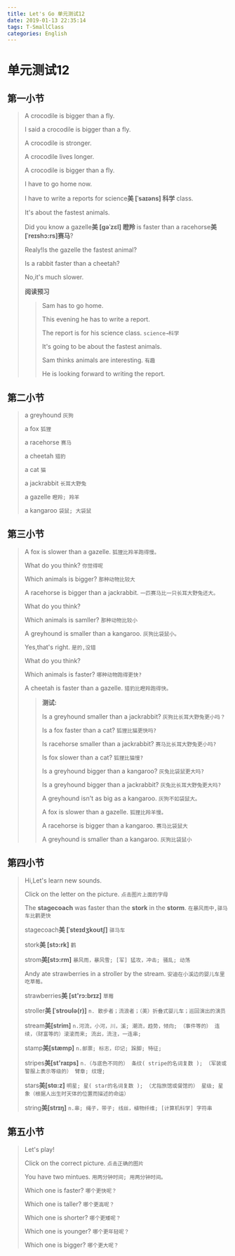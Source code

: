 ```yaml
---
title: Let's Go 单元测试12
date: 2019-01-13 22:35:14
tags: T-SmallClass
categories: English
---
```


# 单元测试12

## 第一小节

> A crocodile is bigger than a fly.
> 
> I said a crocodile is bigger than a fly.
> 
> A crocodile is stronger.
> 
> A crocodile lives longer.
> 
> A crocodile is bigger than a fly.
> 
> I have to go home now. 
> 
> I have to write a reports for science**美 [ˈsaɪəns] 科学** class.
> 
> It's about the fastest animals.
> 
> Did you know a gazelle**美 [ɡəˈzɛl] 瞪羚** is faster than a racehorse**美 [ˈreɪshɔ:rs]赛马**?
> 
> Realy!Is the gazelle the fastest animal?
> 
> Is a rabbit faster than a cheetah?
> 
> No,it's much slower.
> 
> **阅读预习**
> > Sam has to go home.
> > 
> > This evening he has to write a report.
> > 
> > The report is for his science class. `science→科学`
> > 
> > It's going to be about the fastest animals.
> > 
> > Sam thinks animals are interesting. `有趣`
> > 
> > He is looking forward to writing the report.

## 第二小节

> a greyhound `灰狗`
> 
> a fox `狐狸`
> 
> a racehorse `赛马`
> 
> a cheetah `猎豹`
> 
> a cat `猫`
> 
> a jackrabbit `长耳大野兔`
> 
> a gazelle `瞪羚; 羚羊`
> 
> a kangaroo `袋鼠; 大袋鼠`

## 第三小节

> A fox is slower than a gazelle. `狐狸比羚羊跑得慢。`
> 
> What do you think? `你觉得呢`
> 
> Which animals is bigger? `那种动物比较大`
> 
> A racehorse is bigger than a jackrabbit. `一匹赛马比一只长耳大野兔还大。`
> 
> What do you think?
> 
> Which animals is samller? `那种动物比较小`
> 
> A greyhound is smaller than a kangaroo. `灰狗比袋鼠小。`
> 
> Yes,that's right. `是的,没错`
> 
> What do you think?
> 
> Which animals is faster? `哪种动物跑得更快?`
> 
> A cheetah  is faster than a gazelle. `猎豹比瞪羚跑得快。`
> 
> > **测试:**
> > 
> > Is a greyhound smaller than a jackrabbit? `灰狗比长耳大野兔更小吗？`
> > 
> > Is a fox faster than a cat? `狐狸比猫更快吗?`
> > 
> > Is racehorse smaller than  a jackrabbit? `赛马比长耳大野兔更小吗?`
> > 
> > Is fox slower than a cat? `狐狸比猫慢?`
> > 
> > Is a greyhound bigger than a kangaroo? `灰兔比袋鼠更大吗?`
> > 
> > Is a greyhound bigger than a jackrabbit? `灰兔比长耳大野兔更大吗?`
> > 
> > A greyhound isn't as big as a kangaroo. `灰狗不如袋鼠大。`
> > 
> > A fox is slower than a gazelle. `狐狸比羚羊慢。`
> > 
> > A racehorse is bigger than a kangaroo. `赛马比袋鼠大`
> > 
> > A greyhound is smaller than a kangaroo. `灰狗比袋鼠小`

## 第四小节

> Hi,Let's learn new sounds.
> 
> Click on the letter on the picture. `点击图片上面的字母`
> 
> The **stagecoach** was faster than the **stork** in the **storm**. `在暴风雨中,驿马车比鹳更快`
> 
> stagecoach**美 [ˈsteɪdʒkoʊtʃ]** `驿马车`
> 
> stork**美 [stɔ:rk]** `鹳`
> 
> strom**美[stɔ:rm]** `暴风雨，暴风雪; [军] 猛攻，冲击; 骚乱; 动荡`
> 
> Andy ate strawberries in a stroller by the stream. `安迪在小溪边的婴儿车里吃草莓。`
> 
> strawberries**美 [st'rɔ:brɪz]** `草莓`
> 
> stroller**美 [ˈstroʊlə(r)]** `n. 散步者；流浪者；（美）折叠式婴儿车；巡回演出的演员`
> 
> stream**美[strim]** `n.河流，小河，川，溪; 潮流，趋势，倾向; （事件等的） 连续，（财富等的）滚滚而来; 流出，流注，一连串;`
> 
> stamp**美[stæmp]** `n.邮票; 标志，印记; 跺脚; 特征;`
> 
> stripes**美[st'raɪps]** `n.（与底色不同的） 条纹( stripe的名词复数 ); （军装或警服上表示等级的） 臂章; 纹理;`
> 
> stars**美[stɑ:z]** `明星; 星( star的名词复数 ); （尤指旅馆或餐馆的） 星级; 星象（根据人出生时天体的位置而描述的命运）`
> 
> string**美[strɪŋ]** `n.串; 绳子，带子; 线丝，植物纤维; [计算机科学] 字符串`

## 第五小节

> Let's play!
> 
> Click on the correct picture. `点击正确的图片`
> 
> You have two mintues. `用两分钟时间; 用两分钟时间。`
> 
> Which one is faster? `哪个更快呢？`
> 
> Which one is taller? `哪个更高呢？`
> 
> Which one is shorter? `哪个更矮呢？`
> 
> Which one is younger? `哪个更年轻呢？`
> 
> Which one is bigger? `哪个更大呢？`
